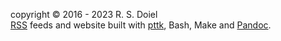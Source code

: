 copyright © 2016 - 2023 R. S. Doiel<br />
[RSS](/rssfeed.html) feeds and website built with [pttk](https://rsdoiel.github.io/pttk), Bash, Make and [Pandoc](https://pandoc.org).
